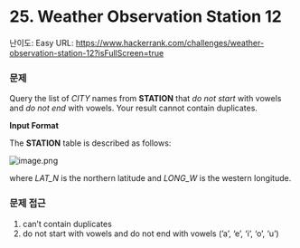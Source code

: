 # 25. Weather Observation Station 12

난이도: Easy
URL: https://www.hackerrank.com/challenges/weather-observation-station-12?isFullScreen=true

### 문제

Query the list of *CITY* names from **STATION** that *do not start* with vowels and *do not end* with vowels. Your result cannot contain duplicates.

**Input Format**

The **STATION** table is described as follows:

![image.png](25%20Weather%20Observation%20Station%2012%20150bdab6415180179cfec2933a0e031f/image.png)

where *LAT_N* is the northern latitude and *LONG_W* is the western longitude.

### 문제 접근

1. can’t contain duplicates
2. do not start with vowels and do not end with vowels (’a’, ‘e’, ‘i’, ‘o’, ‘u’)